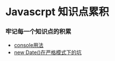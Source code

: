 # Javascrpt 知识点累积

### 牢记每一个知识点的积累

* [console用法](./src/console)
* [new Date()在严格模式下的坑](./src/newDate)
